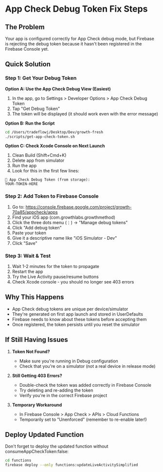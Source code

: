 # App Check Debug Token Fix Steps

## The Problem
Your app is configured correctly for App Check debug mode, but Firebase is rejecting the debug token because it hasn't been registered in the Firebase Console yet.

## Quick Solution

### Step 1: Get Your Debug Token

**Option A: Use the App Check Debug View (Easiest)**
1. In the app, go to Settings > Developer Options > App Check Debug Token
2. Tap "Get Debug Token"
3. The token will be displayed (it should work even with the error message)

**Option B: Run the Script**
```bash
cd /Users/tradeflowj/Desktop/Dev/growth-fresh
./scripts/get-app-check-token.sh
```

**Option C: Check Xcode Console on Next Launch**
1. Clean Build (Shift+Cmd+K)
2. Delete app from simulator
3. Run the app
4. Look for this in the first few lines:
```
🔑 App Check Debug Token (from storage):
YOUR-TOKEN-HERE
```

### Step 2: Add Token to Firebase Console

1. Go to: https://console.firebase.google.com/project/growth-70a85/appcheck/apps
2. Find your iOS app (com.growthlabs.growthmethod)
3. Click the three dots menu (⋮) → "Manage debug tokens"
4. Click "Add debug token"
5. Paste your token
6. Give it a descriptive name like "iOS Simulator - Dev"
7. Click "Save"

### Step 3: Wait & Test

1. Wait 1-2 minutes for the token to propagate
2. Restart the app
3. Try the Live Activity pause/resume buttons
4. Check Xcode console - you should no longer see 403 errors

## Why This Happens

- App Check debug tokens are unique per device/simulator
- They're generated on first app launch and stored in UserDefaults
- Firebase needs to know about these tokens before accepting them
- Once registered, the token persists until you reset the simulator

## If Still Having Issues

1. **Token Not Found?**
   - Make sure you're running in Debug configuration
   - Check that you're on a simulator (not a real device in release mode)

2. **Still Getting 403 Errors?**
   - Double-check the token was added correctly in Firebase Console
   - Try deleting and re-adding the token
   - Verify you're in the correct Firebase project

3. **Temporary Workaround**
   - In Firebase Console > App Check > APIs > Cloud Functions
   - Temporarily set to "Unenforced" (remember to re-enable later!)

## Deploy Updated Function

Don't forget to deploy the updated function without consumeAppCheckToken:false:
```bash
cd functions
firebase deploy --only functions:updateLiveActivitySimplified
```